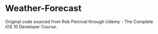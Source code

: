 # Weather-Forecast

Original code sourced from Rob Percival through Udemy - The Complete iOS 10 Developer Course.
